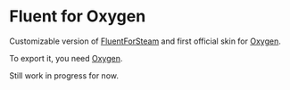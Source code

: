 # Fluent for Oxygen
Customizable version of [FluentForSteam](https://github.com/Piripe/FluentForSteam) and first official skin for [Oxygen](https://github.com/Piripe/Oxygen).

To export it, you need [Oxygen](https://github.com/Piripe/Oxygen).

Still work in progress for now.
